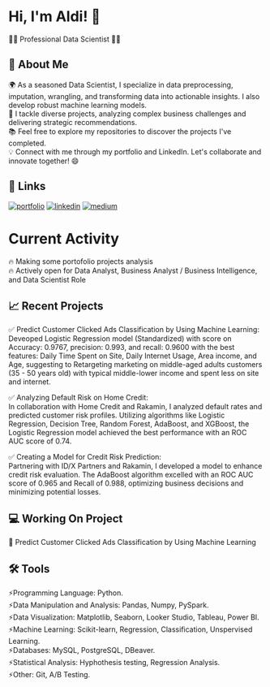 
# Hi, I'm Aldi! 👋
👩‍💻 Professional Data Scientist 👩‍💻

## 🚀 About Me
🌍 As a seasoned Data Scientist, I specialize in data preprocessing, imputation, wrangling, and transforming data into actionable insights. I also develop robust machine learning models.<br>
🎨 I tackle diverse projects, analyzing complex business challenges and delivering strategic recommendations.<br>
📚 Feel free to explore my repositories to discover the projects I've completed.<br>
💡 Connect with me through my portfolio and LinkedIn. Let's collaborate and innovate together! 😄

## 🔗 Links
[![portfolio](https://img.shields.io/badge/my_portfolio-000?style=for-the-badge&logo=ko-fi&logoColor=white)](https://github.com/Aldivibriani?tab=repositories)
[![linkedin](https://img.shields.io/badge/linkedin-0A66C2?style=for-the-badge&logo=linkedin&logoColor=white)](https://www.linkedin.com/in/aldi-vibriani/)
[![medium](https://img.shields.io/badge/Medium-12100E?style=for-the-badge&logo=medium&logoColor=white)](https://medium.com/@aldivibriani)

# Current Activity
🔥 Making some portofolio projects analysis<br>
🔥 Actively open for Data Analyst, Business Analyst / Business Intelligence, and Data Scientist Role

## 📈 Recent Projects
✅ Predict Customer Clicked Ads Classification by Using Machine Learning: <br> 
Deveoped Logistic Regression model (Standardized) with score on Accuracy: 0.9767, precision: 0.993, and recall: 0.9600 with the best features: Daily Time Spent on Site, Daily Internet Usage, Area income, and Age, suggesting to Retargeting marketing on middle-aged adults customers (35 - 50 years old) with typical middle-lower income and spent less on site and internet.

✅ Analyzing Default Risk on Home Credit: <br>
In collaboration with Home Credit and Rakamin, I analyzed default rates and predicted customer risk profiles. Utilizing algorithms like Logistic Regression, Decision Tree, Random Forest, AdaBoost, and XGBoost, the Logistic Regression model achieved the best performance with an ROC AUC score of 0.74.

✅ Creating a Model for Credit Risk Prediction: <br>
Partnering with ID/X Partners and Rakamin, I developed a model to enhance credit risk evaluation. The AdaBoost algorithm excelled with an ROC AUC score of 0.965 and Recall of 0.988, optimizing business decisions and minimizing potential losses.

## 💻 Working On Project
📜 Predict Customer Clicked Ads Classification by Using Machine Learning

## 🛠 Tools
⚡️Programming Language: Python. <br>
⚡️Data Manipulation and Analysis: Pandas, Numpy, PySpark.<br>
⚡️Data Visualization: Matplotlib, Seaborn, Looker Studio, Tableau, Power BI.<br>
⚡️Machine Learning: Scikit-learn, Regression, Classification, Unspervised Learning.<br>
⚡️Databases: MySQL, PostgreSQL, DBeaver.<br>
⚡️Statistical Analysis: Hyphothesis testing, Regression Analysis.<br>
⚡️Other: Git, A/B Testing.<br>

